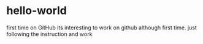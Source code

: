 # hello-world
first time on GitHub
its interesting to work on github although first time.
just following the instruction and work
